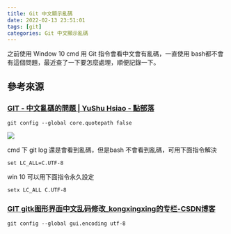 ```yaml
---
title: Git 中文顯示亂碼
date: 2022-02-13 23:51:01
tags: [git]
categories: Git 中文顯示亂碼
---
```



之前使用 Window 10 cmd 用 Git 指令會看中文會有亂碼，一直使用 bash都不會有這個問題，最近查了一下要怎麼處理，順便記錄一下。

<!--more-->

## 參考來源



### [GIT - 中文亂碼的問題 | YuShu Hsiao - 點部落](https://dotblogs.com.tw/H20/2018/06/22/111411)

```bash=
git config --global core.quotepath false
```

![](https://i.imgur.com/fnb4q3m.png)


cmd 下 git log 還是會看到亂碼，但是bash 不會看到亂碼，可用下面指令解決
```
set LC_ALL=C.UTF-8
```


win 10 可以用下面指令永久設定
```
setx LC_ALL C.UTF-8
```


### [GIT gitk图形界面中文乱码修改_kongxingxing的专栏-CSDN博客](https://blog.csdn.net/kongxingxing/article/details/77993095)


```
git config --global gui.encoding utf-8

```